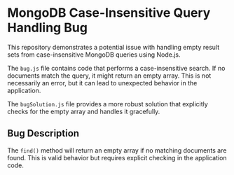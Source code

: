 # MongoDB Case-Insensitive Query Handling Bug

This repository demonstrates a potential issue with handling empty result sets from case-insensitive MongoDB queries using Node.js.

The `bug.js` file contains code that performs a case-insensitive search.  If no documents match the query, it might return an empty array. This is not necessarily an error, but it can lead to unexpected behavior in the application. 

The `bugSolution.js` file provides a more robust solution that explicitly checks for the empty array and handles it gracefully.

## Bug Description
The `find()` method will return an empty array if no matching documents are found. This is valid behavior but requires explicit checking in the application code.